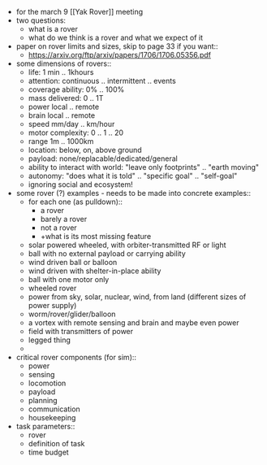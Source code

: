 - for the march 9 [[Yak Rover]] meeting
- two questions:
    - what is a rover
    - what do we think is a rover and what we expect of it
- paper on rover limits and sizes, skip to page 33 if you want::
    - https://arxiv.org/ftp/arxiv/papers/1706/1706.05356.pdf
- some dimensions of rovers::
    - life: 1 min .. 1khours
    - attention: continuous .. intermittent .. events
    - coverage ability: 0% .. 100%
    - mass delivered: 0 .. 1T
    - power local .. remote
    - brain local .. remote
    - speed mm/day .. km/hour
    - motor complexity: 0 .. 1 .. 20 
    - range 1m .. 1000km
    - location: below, on, above ground
    - payload: none/replacable/dedicated/general
    - ability to interact with world: "leave only footprints" .. "earth moving"
    - autonomy: "does what it is told" .. "specific goal" .. "self-goal"
    - ignoring social and ecosystem!
- some rover (?) examples - needs to be made into concrete examples::
    - for each one (as pulldown)::
        -  a rover
        - barely a rover
        -  not a rover
        - +what is its most missing feature
    - solar powered wheeled, with orbiter-transmitted RF or light
    - ball with no external payload or carrying ability
    - wind driven ball or balloon
    - wind driven with shelter-in-place ability
    - ball with one motor only
    - wheeled rover
    - power from sky, solar, nuclear, wind, from land (different sizes of power supply)
    - worm/rover/glider/balloon
    - a vortex with remote sensing and brain and maybe even power
    - field with transmitters of power
    - legged thing
    - 
- critical rover components (for sim)::
    - power
    - sensing
    - locomotion
    - payload
    - planning
    - communication
    - housekeeping
- task parameters::
    - rover
    - definition of task
    - time budget
